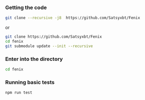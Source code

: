 ### Getting the code
```sh
git clone --recursive -j8  https://github.com/Satsyxbt/Fenix
```
or

```sh
git clone https://github.com/Satsyxbt/Fenix
cd fenix
git submodule update --init --recursive
```

### Enter into the directory
```sh
cd fenix
```

### Running basic tests
```sh
npm run test
```